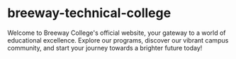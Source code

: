 # breeway-technical-college
Welcome to Breeway College's official website, your gateway to a world of educational excellence. Explore our programs, discover our vibrant campus community, and start your journey towards a brighter future today!
